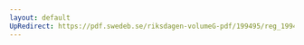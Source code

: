 ```yaml
---
layout: default
UpRedirect: https://pdf.swedeb.se/riksdagen-volumeG-pdf/199495/reg_199495/reg_199495_0038.pdf
---
```

